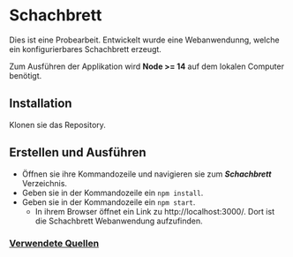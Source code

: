 # Schachbrett 

Dies ist eine Probearbeit. Entwickelt wurde eine Webanwendunng, welche ein konfigurierbares Schachbrett erzeugt.

Zum Ausführen der Applikation wird **Node >= 14** auf dem lokalen Computer benötigt.

## Installation

Klonen sie das Repository.

## Erstellen und Ausführen

- Öffnen sie ihre Kommandozeile und navigieren sie zum ***Schachbrett*** Verzeichnis. 
- Geben sie in der Kommandozeile ein `npm install`.
- Geben sie in der Kommandozeile ein `npm start`.
  - In ihrem Browser öffnet ein Link zu http://localhost:3000/. Dort ist die Schachbrett Webanwendung aufzufinden.
 
### [Verwendete Quellen](Sources.md)